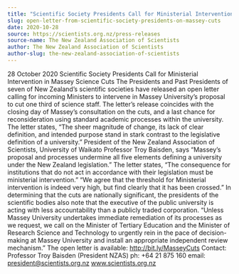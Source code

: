 ```yaml
---
title: "Scientific Society Presidents Call for Ministerial Intervention in Massey Science Cuts"
slug: open-letter-from-scientific-society-presidents-on-massey-cuts
date: 2020-10-28
source: https://scientists.org.nz/press-releases
source-name: The New Zealand Association of Scientists
author: The New Zealand Association of Scientists
author-slug: the-new-zealand-association-of-scientists
---
```


28 October 2020
Scientific Society Presidents Call for Ministerial Intervention in Massey Science Cuts
The Presidents and Past Presidents of seven of New Zealand’s scientific societies have released an
open letter calling for incoming Ministers to intervene in Massey University’s proposal to cut one third
of science staff.
The letter’s release coincides with the closing day of Massey’s consultation on the cuts, and a last
chance for reconsideration using standard academic processes within the university.
The letter states, “The sheer magnitude of change, its lack of clear definition, and intended purpose
stand in stark contrast to the legislative definition of a university.”
President of the New Zealand Association of Scientists, University of Waikato Professor Troy Baisden,
says “Massey’s proposal and processes undermine all five elements defining a university under the
New Zealand legislation.”
The letter states, “The consequence for institutions that do not act in accordance with their legislation
must be ministerial intervention.”
“We agree that the threshold for Ministerial intervention is indeed very high, but find clearly that it has
been crossed.”
In determining that the cuts are nationally significant, the presidents of the scientific bodies also note
that the executive of the public university is acting with less accountability than a publicly traded
corporation.
“Unless Massey University undertakes immediate remediation of its processes as we request, we call
on the Minister of Tertiary Education and the Minister of Research Science and Technology to urgently
rein in the pace of decision-making at Massey University and install an appropriate independent review
mechanism.”
The open letter is available: http://bit.ly/MasseyCuts
Contact: Professor Troy Baisden (President NZAS) ph: +64 21 875 160 email: president@scientists.org.nz
www.scientists.org.nz